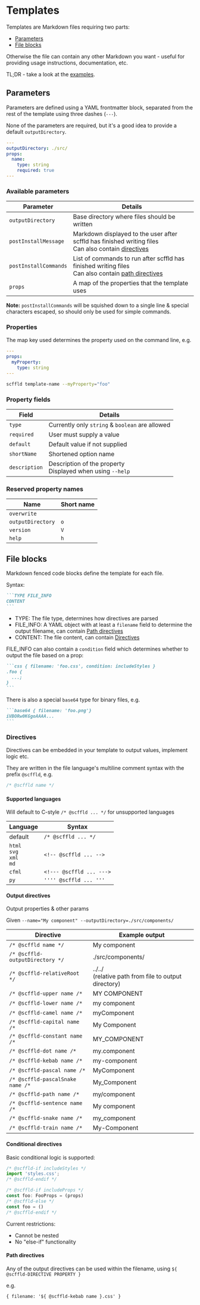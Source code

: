 # Templates

Templates are Markdown files requiring two parts:

- [Parameters](#parameters)
- [File blocks](#file-blocks)

Otherwise the file can contain any other Markdown you want - useful for providing usage instructions, documentation, etc.

TL;DR - take a look at the [examples](../examples/).

## Parameters

Parameters are defined using a YAML frontmatter block, separated from the rest of the template using three dashes (`---`).

None of the parameters are required, but it's a good idea to provide a default `outputDirectory`.

```yaml
---
outputDirectory: ./src/
props:
  name:
    type: string
    required: true
---
```

### Available parameters

| Parameter             | Details                                                                                                                 |
| --------------------- | ----------------------------------------------------------------------------------------------------------------------- |
| `outputDirectory`     | Base directory where files should be written                                                                            |
| `postInstallMessage`  | Markdown displayed to the user after scffld has finished writing files<br>Can also contain [directives](#directives)    |
| `postInstallCommands` | List of commands to run after scffld has finished writing files<br>Can also contain [path directives](#path-directives) |
| `props`               | A map of the properties that the template uses                                                                          |

**Note:**
`postInstallCommands` will be squished down to a single line & special characters escaped, so should only be used for simple commands.

### Properties

The map key used determines the property used on the command line, e.g.

```yaml
---
props:
  myProperty:
    type: string
---
```

```sh
scffld template-name --myProperty="foo"
```

### Property fields

| Field         | Details                                                      |
| ------------- | ------------------------------------------------------------ |
| `type`        | Currently only `string` & `boolean` are allowed              |
| `required`    | User must supply a value                                     |
| `default`     | Default value if not supplied                                |
| `shortName`   | Shortened option name                                        |
| `description` | Description of the property<br>Displayed when using `--help` |

### Reserved property names

| Name              | Short name |
| ----------------- | ---------- |
| `overwrite`       |            |
| `outputDirectory` | `o`        |
| `version`         | `V`        |
| `help`            | `h`        |

## File blocks

Markdown fenced code blocks define the template for each file.

Syntax:

````md
```TYPE FILE_INFO
CONTENT
```
````

- TYPE: The file type, determines how directives are parsed
- FILE_INFO: A YAML object with at least a `filename` field to determine the output filename, can contain [Path directives](#path-directives)
- CONTENT: The file content, can contain [Directives](#directives)

FILE_INFO can also contain a `condition` field which determines whether to output the file based on a prop:

````md
```css { filename: 'foo.css', condition: includeStyles }
.foo {
  ...;
}
```
````

There is also a special `base64` type for binary files, e.g.

````md
```base64 { filename: 'foo.png'}
iVBORw0KGgoAAAA...
```
````

### Directives

Directives can be embedded in your template to output values, implement logic etc.

They are written in the file language's multiline comment syntax with the prefix `@scffld`, e.g.

```js
/* @scffld name */
```

#### Supported languages

Will default to C-style `/* @scffld ... */` for unsupported languages

| Language                         | Syntax                   |
| -------------------------------- | ------------------------ |
| default                          | `/* @scffld ... */`      |
| `html`<br>`svg`<br>`xml`<br>`md` | `<!-- @scffld ... -->`   |
| `cfml`                           | `<!--- @scffld ... --->` |
| `py`                             | `'''' @scffld ... '''`   |

#### Output directives

Output properties & other params

Given `--name="My component" --outputDirectory=./src/components/`

| Directive                        | Example output                                          |
| -------------------------------- | ------------------------------------------------------- |
| `/* @scffld name */`             | My component                                            |
| `/* @scffld-outputDirectory */`  | ./src/components/                                       |
| `/* @scffld-relativeRoot */`     | ../../<br>(relative path from file to output directory) |
| `/* @scffld-upper name /*`       | MY COMPONENT                                            |
| `/* @scffld-lower name /*`       | my component                                            |
| `/* @scffld-camel name /*`       | myComponent                                             |
| `/* @scffld-capital name /*`     | My Component                                            |
| `/* @scffld-constant name /*`    | MY_COMPONENT                                            |
| `/* @scffld-dot name /*`         | my.component                                            |
| `/* @scffld-kebab name /*`       | my-component                                            |
| `/* @scffld-pascal name /*`      | MyComponent                                             |
| `/* @scffld-pascalSnake name /*` | My_Component                                            |
| `/* @scffld-path name /*`        | my/component                                            |
| `/* @scffld-sentence name /*`    | My component                                            |
| `/* @scffld-snake name /*`       | my_component                                            |
| `/* @scffld-train name /*`       | My-Component                                            |

#### Conditional directives

Basic conditional logic is supported:

```js
/* @scffld-if includeStyles */
import 'styles.css';
/* @scffld-endif */
```

```js
/* @scffld-if includeProps */
const foo: FooProps = (props)
/* @scffld-else */
const foo = ()
/* @scffld-endif */
```

Current restrictions:

- Cannot be nested
- No "else-if" functionality

#### Path directives

Any of the output directives can be used within the filename, using `${ @scffld-DIRECTIVE PROPERTY }`

e.g.

```
{ filename: '${ @scffld-kebab name }.css' }
```
